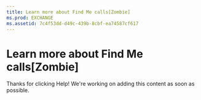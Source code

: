 ```yaml
---
title: Learn more about Find Me calls[Zombie]
ms.prod: EXCHANGE
ms.assetid: 7c4f53dd-d49c-439b-8cbf-ea74587cf617
---
```



# Learn more about Find Me calls[Zombie]

Thanks for clicking Help! We're working on adding this content as soon as possible.
  
    
    



